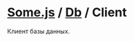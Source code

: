 # [Some.js](http://somejs.org/) / [Db](https://github.com/freaking-awesome/some-db/tree/master/lib/Db) / Client

Клиент базы данных.